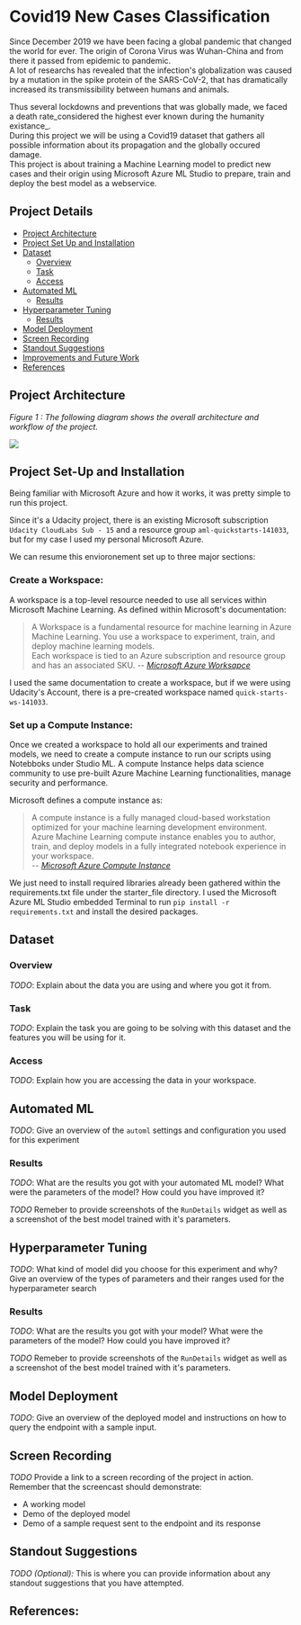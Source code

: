 
# Covid19 New Cases Classification

Since December 2019 we have been facing a global pandemic that changed the world for ever.
The origin of Corona Virus was Wuhan-China and from there it passed from epidemic to pandemic. <br>
A lot of researchs has revealed that the infection's globalization was caused by a mutation in the spike protein of the SARS-CoV-2, that has dramatically increased its transmissibility between humans and animals.<br>
 
 Thus several lockdowns and preventions that was globally made, we faced a death rate_considered the highest ever known during the humanity existance_.<br>
 During this project we will be using a Covid19 dataset that gathers all possible information about its propagation and the globally occured damage. <br>
 This project is about training a Machine Learning model to predict new cases and their origin using Microsoft Azure ML Studio to prepare, train and deploy the best model as a webservice.
 

## Project Details
* [Project Architecture](#project-architecture)
* [Project Set Up and Installation](#project-set-up-and-installation)
* [Dataset](#dataset)
  * [Overview](#overview)
  * [Task](#task)
  * [Access](#access)
* [Automated ML](#automated-ml)
  * [Results](#results)
* [Hyperparameter Tuning](#hyperparameter-tuning)
  * [Results](#results)
* [Model Deployment](#model-deployment)
* [Screen Recording](#screen-recording)
* [Standout Suggestions](standout-suggestions)
* [Improvements and Future Work](#improvements-and-future-work)
* [References](#references)

## Project Architecture

*Figure 1 : The following diagram shows the overall architecture and workflow of the project.*

![](screenshots/Project_Architecture.png)


## Project Set-Up and Installation

Being familiar with Microsoft Azure and how it works, it was pretty simple to run this project.<br>

Since it's a Udacity project, there is an existing Microsoft subscription `Udacity CloudLabs Sub - 15` and a resource group `aml-quickstarts-141033`, but for my case I used my personal Microsoft Azure. 

We can resume this envioronement set up to three major sections:<br>

### Create a Workspace:

A workspace is a top-level resource needed to use all services within Microsoft Machine Learning. As defined within Microsoft's documentation: <br>
> A Workspace is a fundamental resource for machine learning in Azure Machine Learning. You use a workspace to experiment, train, and deploy machine learning models. <br>
> Each workspace is tied to an Azure subscription and resource group and has an associated SKU.
> -- <cite>[Microsoft Azure Worksapce][1]</cite>

I used the same documentation to create a workspace, but if we were using Udacity's Account, there is a pre-created workspace named `quick-starts-ws-141033`.

### Set up a Compute Instance:

Once we created a workspace to hold all our experiments and trained models, we need to create a compute instance to run our scripts using Notebboks under Studio ML.
A compute Instance helps data science community to use pre-built Azure Machine Learning functionalities, manage security and performance. 

Microsoft defines a compute instance as: <br>
> A compute instance is a fully managed cloud-based workstation optimized for your machine learning development environment.<br>
> Azure Machine Learning compute instance enables you to author, train, and deploy models in a fully integrated notebook experience in your workspace.<br>
> -- <cite>[Microsoft Azure Compute Instance][2]</cite>


We just need to install required libraries already been gathered within the requirements.txt file under the starter_file directory. I used the Microsoft Azure ML Studio embedded Terminal to run `pip install -r requirements.txt` and install the desired packages. <br>

## Dataset

### Overview
*TODO*: Explain about the data you are using and where you got it from.

### Task
*TODO*: Explain the task you are going to be solving with this dataset and the features you will be using for it.

### Access
*TODO*: Explain how you are accessing the data in your workspace.

## Automated ML
*TODO*: Give an overview of the `automl` settings and configuration you used for this experiment

### Results
*TODO*: What are the results you got with your automated ML model? What were the parameters of the model? How could you have improved it?

*TODO* Remeber to provide screenshots of the `RunDetails` widget as well as a screenshot of the best model trained with it's parameters.

## Hyperparameter Tuning
*TODO*: What kind of model did you choose for this experiment and why? Give an overview of the types of parameters and their ranges used for the hyperparameter search


### Results
*TODO*: What are the results you got with your model? What were the parameters of the model? How could you have improved it?

*TODO* Remeber to provide screenshots of the `RunDetails` widget as well as a screenshot of the best model trained with it's parameters.

## Model Deployment
*TODO*: Give an overview of the deployed model and instructions on how to query the endpoint with a sample input.

## Screen Recording
*TODO* Provide a link to a screen recording of the project in action. Remember that the screencast should demonstrate:
- A working model
- Demo of the deployed  model
- Demo of a sample request sent to the endpoint and its response

## Standout Suggestions
*TODO (Optional):* This is where you can provide information about any standout suggestions that you have attempted.


## References:

[1]: https://docs.microsoft.com/en-us/python/api/azureml-core/azureml.core.workspace.workspace?view=azure-ml-py
[2]: https://docs.microsoft.com/en-us/azure/machine-learning/concept-compute-instance
